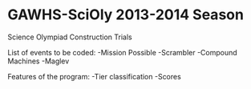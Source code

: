 GAWHS-SciOly 2013-2014 Season
============

Science Olympiad Construction Trials

List of events to be coded:
-Mission Possible
-Scrambler
-Compound Machines
-Maglev

Features of the program:
-Tier classification
-Scores
